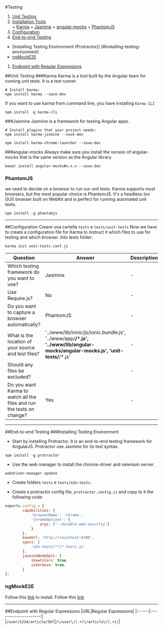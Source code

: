 #Testing

1. [Unit Testing](#unit-testing)
  2. [Installation Tools](#installation)  
    + [Karma](#karma)
    + [Jasmine](#jasmine)
    + [angular-mocks](#angular-mocks)
    + [PhantomJS](#PhantomJS)
  2. [Configuration](#configuration)
1. [End-to-end Testing](#end-to-end-testing)
  * [Installing Testing Environment (Protractor)] (#installing-testing-environment)
  * [ngMockE2E](#ngmocke2e)
1. [Endpoint with Regular Expressions](#endpoint-with-regular-expressions)

##Unit Testing
###Karma
Karma is a tool built by the Angular team for running unit tests. It is a test runner.
```
# Install Karma:
npm install karma --save-dev
```

If you want to use karma from command line, you have installing `Karma CLI`
```
npm install -g karma-cli
```
###Jasmine
Jasmine is a framework for testing Angular apps.

```
# Install plugins that your project needs:
npm install karma-jasmine --save-dev
```
```
npm install karma-chrome-launcher --save-dev
```

###angular-mocks
Always make sure you install the version of angular-mocks that is the same version as the Angular library.
```
bower install angular-mocks#x.x.x --save-dev
```

### PhantomJS
we need to decide on a browser to run our unit tests. Karma supports most browsers, but the most popular choice is PhantomJS. It's a headless (no GUI) browser built on WebKit and is perfect for running automated unit tests.
```
npm install -g phantomjs
```

---

##Configuration
Creare una cartella `tests` e `tests/unit-tests`
Now we have to create a configuration file for Karma to instruct it which files to use for testing and which browser.
Into tests folder:
```
karma init unit-tests.conf.js
```

| Question | Answer | Description |
| -------- | ------ | ----------- |
| Which testing framework do you want to use?   | Jasmine | - |
|Use Require.js?|No|-|
|Do you want to capture a browser automatically?|PhantomJS|-|
|What is the location of your source and test files?| '../www/lib/ionic/js/ionic.bundle.js', '../www/app/**/*.js', '../www/lib/angular-mocks/angular-mocks.js', 'unit-tests/**/*.js'| - |
|Should any files be excluded? | <empty string> | - |
| Do you want Karma to watch all the files and run the tests on change?| Yes | - |

--- 

##End-to-end Testing
###Installing Testing Environment
+ Start by installing Protractor. It is an end-to-end testing framework for AngularJS. Protractor use Jasmine for its test syntax.
```
npm install -g protractor
```

+ Use the web manager to install the chrome-driver and selenium server.
```
webdriver-manager update
```
+ Create folders `tests` e `tests/e2e-tests`.

+ Create a protractor config file, `protractor.config.js` and copy to it the following code:

```javascript
exports.config = {  
        capabilities: {
            'browserName': 'chrome',
            'chromeOptions': {                
                args: ['--disable-web-security']
            } 
        },
        baseUrl: 'http://localhost:8100',
        specs: [
            'e2e-tests/**/*.tests.js'
        ],
        jasmineNodeOpts: {
            showColors: true,
            isVerbose: true,
        }
};
```

### ngMockE2E
Follow this [link](#angular-mocks) to install.
Follow this [link](https://docs.angularjs.org/api/ngMockE2E)

---

##Endpoint with Regular Expressions
|URL|Regular Espressions|
|:-----:|:---------------------:|
|`/user/1234/article/567`|`/\/user\/(.+)\/article\/(.+)/`|

